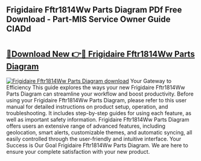## Frigidaire Fftr1814Ww Parts Diagram PDf Free Download - Part-MlS Service Owner Guide CIADd

# <h2><a href="http://dftka88.blite.top/?on=Frigidaire+Fftr1814Ww+Parts+Diagram">🔗Download New 👉🔴 Frigidaire Fftr1814Ww Parts Diagram</a></h2>

[![Frigidaire Fftr1814Ww Parts Diagram download](https://i.imgur.com/lujVjoI.png)](http://dftka88.blite.top/?on=Frigidaire+Fftr1814Ww+Parts+Diagram)
Your Gateway to Efficiency This guide explores the ways your new Frigidaire Fftr1814Ww Parts Diagram can streamline your workflow and boost productivity. Before using your Frigidaire Fftr1814Ww Parts Diagram, please refer to this user manual for detailed instructions on product setup, operation, and troubleshooting. It includes step-by-step guides for using each feature, as well as important safety information. Frigidaire Fftr1814Ww Parts Diagram offers users an extensive range of advanced features, including geolocation, smart alerts, customizable themes, and automatic syncing, all easily controlled through the user-friendly and intuitive interface. Your Success is Our Goal Frigidaire Fftr1814Ww Parts Diagram. We are here to ensure your complete satisfaction with your new product.
